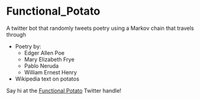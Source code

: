 #  Functional_Potato
A twitter bot that randomly tweets poetry using a Markov chain that
travels through


- Poetry by:
  - Edger Allen Poe
  - Mary Elizabeth Frye
  - Pablo Neruda
  - William Ernest Henry
- Wikipedia text on potatos


Say hi at the  [Functional Potato](https://twitter.com/the_bard_tweets)
Twitter handle!

